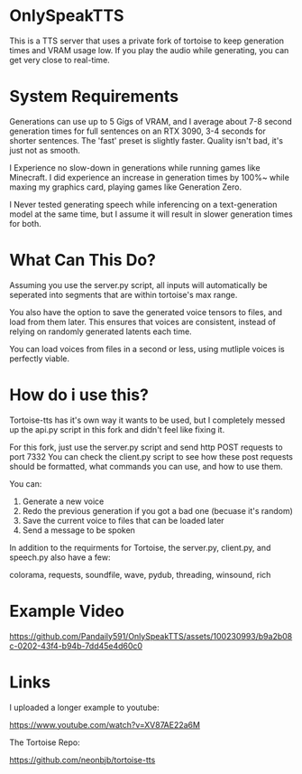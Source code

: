 # OnlySpeakTTS
 
This is a TTS server that uses a private fork of tortoise to keep generation times and VRAM usage low.
If you play the audio while generating, you can get very close to real-time.

# System Requirements
Generations can use up to 5 Gigs of VRAM, and I average about 7-8 second generation times for full sentences on an RTX 3090, 3-4 seconds for shorter sentences.
The 'fast' preset is slightly faster. Quality isn't bad, it's just not as smooth.

I Experience no slow-down in generations while running games like Minecraft. I did experience an increase in generation times by 100%~ while maxing my graphics card, playing games like Generation Zero.

I Never tested generating speech while inferencing on a text-generation model at the same time, but I assume it will result in slower generation times for both.

# What Can This Do?
Assuming you use the server.py script, all inputs will automatically be seperated into segments that are within tortoise's max range.

You also have the option to save the generated voice tensors to files, and load from them later. This ensures that voices are consistent, instead of relying on randomly generated latents each time.

You can load voices from files in a second or less, using mutliple voices is perfectly viable.


# How do i use this?
Tortoise-tts has it's own way it wants to be used, but I completely messed up the api.py script in this fork and didn't feel like fixing it.

For this fork, just use the server.py script and send http POST requests to port 7332
You can check the client.py script to see how these post requests should be formatted, what commands you can use, and how to use them.

You can:
 1. Generate a new voice
 2. Redo the previous generation if you got a bad one (becuase it's random)
 3. Save the current voice to files that can be loaded later
 4. Send a message to be spoken


In addition to the requirments for Tortoise, the server.py, client.py, and speech.py also have a few:

colorama, 
requests, 
soundfile, 
wave, 
pydub, 
threading, 
winsound, 
rich



# Example Video


https://github.com/Pandaily591/OnlySpeakTTS/assets/100230993/b9a2b08c-0202-43f4-b94b-7dd45e4d60c0









# Links
I uploaded a longer example to youtube:

https://www.youtube.com/watch?v=XV87AE22a6M



The Tortoise Repo:

https://github.com/neonbjb/tortoise-tts
